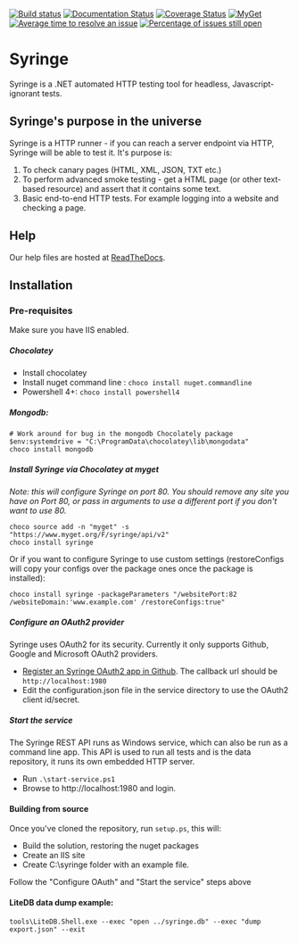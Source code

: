 [![Build status](https://ci.appveyor.com/api/projects/status/l8lcjqu5q0ld1je9?svg=true)](https://ci.appveyor.com/project/yetanotherchris/syringe-4kmo4)
[![Documentation Status](https://readthedocs.org/projects/syringe/badge/?version=latest)](http://syringe.readthedocs.io/en/latest/?badge=latest)
[![Coverage Status](https://coveralls.io/repos/github/TotalJobsGroup/syringe/badge.svg?branch=master)](https://coveralls.io/github/TotalJobsGroup/syringe?branch=master)
[![MyGet](https://img.shields.io/myget/syringe/v/Syringe.svg?maxAge=2592000)]()
[![Average time to resolve an issue](http://isitmaintained.com/badge/resolution/TotalJobsGroup/Syringe.svg)](http://isitmaintained.com/project/TotalJobsGroup/Syringe "Average time to resolve an issue")
[![Percentage of issues still open](http://isitmaintained.com/badge/open/TotalJobsGroup/Syringe.svg)](http://isitmaintained.com/project/TotalJobsGroup/Syringe "Percentage of issues still open")

# Syringe
Syringe is a .NET automated HTTP testing tool for headless, Javascript-ignorant tests.

## Syringe's purpose in the universe

Syringe is a HTTP runner - if you can reach a server endpoint via HTTP, Syringe will be able to test it. It's purpose is:

1. To check canary pages (HTML, XML, JSON, TXT etc.)
2. To perform advanced smoke testing - get a HTML page (or other text-based resource) and assert that it contains some text.
3. Basic end-to-end HTTP tests. For example logging into a website and checking a page.

## Help
Our help files are hosted at [ReadTheDocs](http://syringe.readthedocs.io/en/latest/?badge=latest).

## Installation

### Pre-requisites

Make sure you have IIS enabled. 

##### Chocolatey

* Install chocolatey
* Install nuget command line : `choco install nuget.commandline`
* Powershell 4+: `choco install powershell4`

##### Mongodb: 

    # Work around for bug in the mongodb Chocolately package
    $env:systemdrive = "C:\ProgramData\chocolatey\lib\mongodata"
    choco install mongodb

##### Install Syringe via Chocolatey at myget 

*Note: this will configure Syringe on port 80. You should remove any site you have on Port 80, or pass in arguments to use a different port if you don't want to use 80.*

    choco source add -n "myget" -s "https://www.myget.org/F/syringe/api/v2"
    choco install syringe

Or if you want to configure Syringe to use custom settings (restoreConfigs will copy your configs over the package ones once the package is installed):

	choco install syringe -packageParameters "/websitePort:82 /websiteDomain:'www.example.com' /restoreConfigs:true"

##### Configure an OAuth2 provider

Syringe uses OAuth2 for its security. Currently it only supports Github, Google and Microsoft OAuth2 providers.

* [Register an Syringe OAuth2 app in Github](https://github.com/settings/developers). The callback url should be `http://localhost:1980`
* Edit the configuration.json file in the service directory to use the OAuth2 client id/secret.

##### Start the service

The Syringe REST API runs as Windows service, which can also be run as a command line app. This API is used to run all tests and is the data repository, it runs its own embedded HTTP server.

* Run `.\start-service.ps1` 
* Browse to http://localhost:1980 and login.

#### Building from source

Once you've cloned the repository, run `setup.ps`, this will:

* Build the solution, restoring the nuget packages  
* Create an IIS site
* Create C:\syringe folder with an example file.

Follow the "Configure OAuth" and "Start the service" steps above

#### LiteDB data dump example:

 	tools\LiteDB.Shell.exe --exec "open ../syringe.db" --exec "dump export.json" --exit

